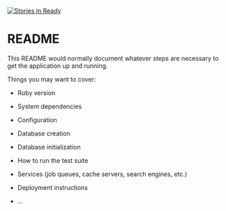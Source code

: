 [![Stories in Ready](https://badge.waffle.io/WhiteWhiskey/estore.png?label=ready&title=Ready)](https://waffle.io/WhiteWhiskey/estore?utm_source=badge)
# README

This README would normally document whatever steps are necessary to get the
application up and running.

Things you may want to cover:

* Ruby version

* System dependencies

* Configuration

* Database creation

* Database initialization

* How to run the test suite

* Services (job queues, cache servers, search engines, etc.)

* Deployment instructions

* ...
